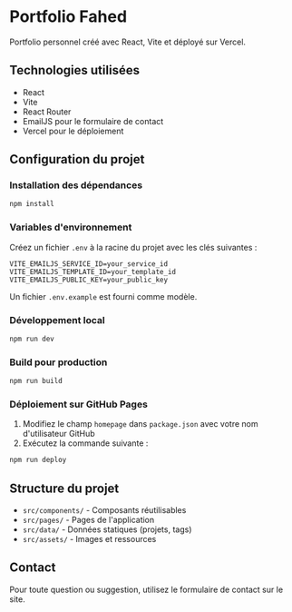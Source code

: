 # Portfolio Fahed

Portfolio personnel créé avec React, Vite et déployé sur Vercel.

## Technologies utilisées

- React
- Vite
- React Router
- EmailJS pour le formulaire de contact
- Vercel pour le déploiement

## Configuration du projet

### Installation des dépendances

```bash
npm install
```

### Variables d'environnement

Créez un fichier `.env` à la racine du projet avec les clés suivantes :

```env
VITE_EMAILJS_SERVICE_ID=your_service_id
VITE_EMAILJS_TEMPLATE_ID=your_template_id
VITE_EMAILJS_PUBLIC_KEY=your_public_key
```

Un fichier `.env.example` est fourni comme modèle.

### Développement local

```bash
npm run dev
```

### Build pour production

```bash
npm run build
```

### Déploiement sur GitHub Pages

1. Modifiez le champ `homepage` dans `package.json` avec votre nom d'utilisateur GitHub
2. Exécutez la commande suivante :

```bash
npm run deploy
```

## Structure du projet

- `src/components/` - Composants réutilisables
- `src/pages/` - Pages de l'application
- `src/data/` - Données statiques (projets, tags)
- `src/assets/` - Images et ressources

## Contact

Pour toute question ou suggestion, utilisez le formulaire de contact sur le site.
